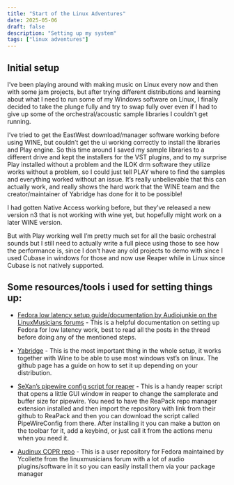 ```yaml
---
title: "Start of the Linux Adventures"
date: 2025-05-06
draft: false
description: "Setting up my system"
tags: ["linux adventures"]
---
```

## Initial setup
I’ve been playing around with making music on Linux every now and then with some jam projects, but after trying different distributions and learning about what I need to run some of my Windows software on Linux, I finally decided to take the plunge fully and try to swap fully over even if I had to give up some of the orchestral/acoustic sample libraries I couldn’t get running.

I’ve tried to get the EastWest download/manager software working before using WINE, but couldn’t get the ui working correctly to install the libraries and Play engine. So this time around I saved my sample libraries to a different drive and kept the installers for the VST plugins, and to my surprise Play installed without a problem and the ILOK drm software they utilize works without a problem, so I could just tell PLAY where to find the samples and everything worked without an issue. It’s really unbelievable that this can actually work, and really shows the hard work that the WINE team and the creator/maintainer of Yabridge has done for it to be possible!

I had gotten Native Access working before, but they’ve released a new version n3 that is not working with wine yet, but hopefully might work on a later WINE version.

But with Play working well I’m pretty much set for all the basic orchestral sounds but I still need to actually write a full piece using those to see how the performance is, since I don’t have any old projects to demo with since I used Cubase in windows for those and now use Reaper while in Linux since Cubase is not natively supported.
## Some resources/tools i used for setting things up:
- [Fedora low latency setup guide/documentation by Audiojunkie on the LinuxMusicians forums](https://linuxmusicians.com/viewtopic.php?t=27121) - This is a helpful documentation on setting up Fedora for low latency work, best to read all the posts in the thread before doing any of the mentioned steps.
- [Yabridge](https://github.com/robbert-vdh/yabridge) - This is the most important thing in the whole setup, it works together
 with Wine to be able to use most windows vst’s on linux. The github page has a guide on how to set it up depending on your distribution.

- [SeXan’s pipewire config script for reaper](https://github.com/GoranKovac/ReaScripts) - This is a handy reaper script that opens a little GUI window in reaper to change the samplerate and buffer size for pipewire. You need to have the ReaPack repo manager extension installed and then import the repository with link from their github to ReaPack and then you can download the script called PipeWireConfig from there. After installing it you can make a button on the toolbar for it, add a keybind, or just call it from the actions menu when you need it.

- [Audinux COPR repo](https://copr.fedorainfracloud.org/coprs/ycollet/audinux) - This is a user repository for Fedora maintained by Ycollette from the linuxmusicians forum with a lot of audio plugins/software in it so you can easily install them via your package manager
